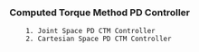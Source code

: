 ### Computed Torque Method PD Controller


        1. Joint Space PD CTM Controller
        2. Cartesian Space PD CTM Controller